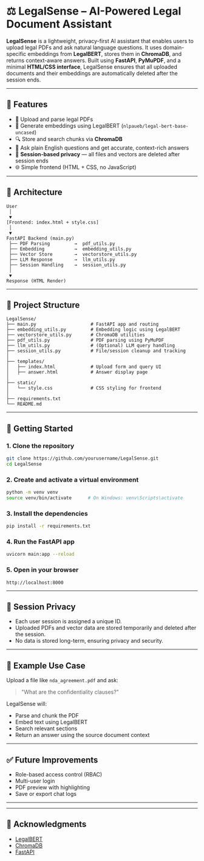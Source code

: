 
# ⚖️ LegalSense – AI-Powered Legal Document Assistant

**LegalSense** is a lightweight, privacy-first AI assistant that enables users to upload legal PDFs and ask natural language questions. It uses domain-specific embeddings from **LegalBERT**, stores them in **ChromaDB**, and returns context-aware answers. Built using **FastAPI**, **PyMuPDF**, and a minimal **HTML/CSS interface**, LegalSense ensures that all uploaded documents and their embeddings are automatically deleted after the session ends.

---

## 🚀 Features

- 📄 Upload and parse legal PDFs
- 🧠 Generate embeddings using LegalBERT (`nlpaueb/legal-bert-base-uncased`)
- 🔍 Store and search chunks via **ChromaDB**
- 💬 Ask plain English questions and get accurate, context-rich answers
- 🔐 **Session-based privacy** — all files and vectors are deleted after session ends
- 🌐 Simple frontend (HTML + CSS, no JavaScript)

---

## 🧱 Architecture

```
User
 │
 ▼
[Frontend: index.html + style.css]
 │
 ▼
FastAPI Backend (main.py)
 ├── PDF Parsing         →  pdf_utils.py
 ├── Embedding           →  embedding_utils.py
 ├── Vector Store        →  vectorstore_utils.py
 ├── LLM Response        →  llm_utils.py
 ├── Session Handling    →  session_utils.py
 │
 ▼
Response (HTML Render)
```

---

## 📁 Project Structure

```
LegalSense/
├── main.py                    # FastAPI app and routing
├── embedding_utils.py         # Embedding logic using LegalBERT
├── vectorstore_utils.py       # ChromaDB utilities
├── pdf_utils.py               # PDF parsing using PyMuPDF
├── llm_utils.py               # (Optional) LLM query handling
├── session_utils.py           # File/session cleanup and tracking
│
├── templates/
│   ├── index.html             # Upload form and query UI
│   ├── answer.html            # Answer display page
│
├── static/
│   └── style.css              # CSS styling for frontend
│
├── requirements.txt
└── README.md
```

---

## 🧪 Getting Started

### 1. Clone the repository

```bash
git clone https://github.com/yourusername/LegalSense.git
cd LegalSense
```

### 2. Create and activate a virtual environment

```bash
python -m venv venv
source venv/bin/activate      # On Windows: venv\Scripts\activate
```

### 3. Install the dependencies

```bash
pip install -r requirements.txt
```

### 4. Run the FastAPI app

```bash
uvicorn main:app --reload
```

### 5. Open in your browser

```
http://localhost:8000
```

---

## 🧹 Session Privacy

- Each user session is assigned a unique ID.
- Uploaded PDFs and vector data are stored temporarily and deleted after the session.
- No data is stored long-term, ensuring privacy and security.

---

## 📄 Example Use Case

Upload a file like `nda_agreement.pdf` and ask:

> "What are the confidentiality clauses?"

LegalSense will:
- Parse and chunk the PDF
- Embed text using LegalBERT
- Search relevant sections
- Return an answer using the source document context

---

## ✅ Future Improvements

- Role-based access control (RBAC)
- Multi-user login
- PDF preview with highlighting
- Save or export chat logs

---
---

## 🙌 Acknowledgments

- [LegalBERT](https://huggingface.co/nlpaueb/legal-bert-base-uncased)
- [ChromaDB](https://www.trychroma.com/)
- [FastAPI](https://fastapi.tiangolo.com/)
